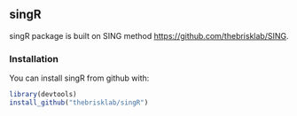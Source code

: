 ## singR

singR package is built on SING method
<https://github.com/thebrisklab/SING>.

### Installation

You can install singR from github with:

``` r
library(devtools)
install_github("thebrisklab/singR")
```
